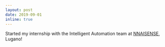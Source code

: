 ```yaml
---
layout: post
date: 2019-09-01
inline: true
---
```


Started my internship with the Intelligent Automation team at [NNAISENSE](https://nnaisense.com/), Lugano!
